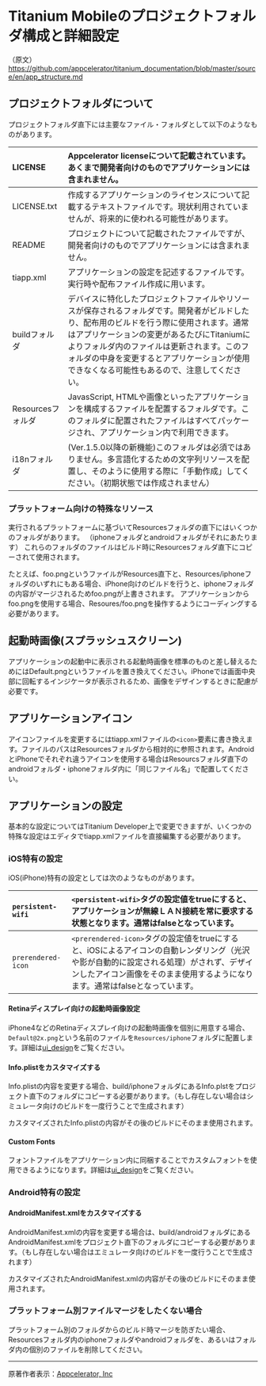 # Titanium Mobileのプロジェクトフォルダ構成と詳細設定 #
（原文）https://github.com/appcelerator/titanium_documentation/blob/master/source/en/app_structure.md

## プロジェクトフォルダについて ##
プロジェクトフォルダ直下には主要なファイル・フォルダとして以下のようなものがあります。

|LICENSE|Appcelerator licenseについて記載されています。あくまで開発者向けのものでアプリケーションには含まれません。|
|:------|:--------------------------------------------------------------|
|LICENSE.txt|作成するアプリケーションのライセンスについて記載するテキストファイルです。現状利用されていませんが、将来的に使われる可能性があります。|
|README |プロジェクトについて記載されたファイルですが、開発者向けのものでアプリケーションには含まれません。              |
|tiapp.xml|アプリケーションの設定を記述するファイルです。実行時や配布ファイル作成に用います。                      |
|buildフォルダ|デバイスに特化したプロジェクトファイルやリソースが保存されるフォルダです。開発者がビルドしたり、配布用のビルドを行う際に使用されます。通常はアプリケーションの変更があるたびにTitaniumによりフォルダ内のファイルは更新されます。このフォルダの中身を変更するとアプリケーションが使用できなくなる可能性もあるので、注意してください。|
|Resourcesフォルダ|JavasScript, HTMLや画像といったアプリケーションを構成するファイルを配置するフォルダです。このフォルダに配置されたファイルはすべてパッケージされ、アプリケーション内で利用できます。|
|i18nフォルダ|(Ver.1.5.0以降の新機能)このフォルダは必須ではありません。多言語化するための文字列リソースを配置し、そのように使用する際に「手動作成」してください。（初期状態では作成されません）|

### プラットフォーム向けの特殊なリソース ###
実行されるプラットフォームに基づいてResourcesフォルダの直下にはいくつかのフォルダがあります。
（iphoneフォルダとandroidフォルダがそれにあたります）
これらのフォルダのファイルはビルド時にResourcesフォルダ直下にコピーされて使用されます。

たとえば、foo.pngというファイルがResources直下と、Resources/iphoneフォルダのいずれにもある場合、iPhone向けのビルドを行うと、iphoneフォルダの内容がマージされるためfoo.pngが上書きされます。
アプリケーションからfoo.pngを使用する場合、Resoures/foo.pngを操作するようにコーディングする必要があります。

## 起動時画像(スプラッシュスクリーン) ##
アプリケーションの起動中に表示される起動時画像を標準のものと差し替えるためにはDefault.pngというファイルを置き換えてください。iPhoneでは画面中央部に回転するインジケータが表示されるため、画像をデザインするときに配慮が必要です。

## アプリケーションアイコン ##
アイコンファイルを変更するにはtiapp.xmlファイルの`<icon>`要素に書き換えます。ファイルのパスはResourcesフォルダから相対的に参照されます。AndroidとiPhoneでそれぞれ違うアイコンを使用する場合はResourcsフォルダ直下のandroidフォルダ・iphoneフォルダ内に「同じファイル名」で配置してください。

## アプリケーションの設定 ##
基本的な設定についてはTitanium Developer上で変更できますが、いくつかの特殊な設定はエディタでtiapp.xmlファイルを直接編集する必要があります。

### iOS特有の設定 ###
iOS(iPhone)特有の設定としては次のようなものがあります。

|`persistent-wifi`|`<persistent-wifi>`タグの設定値をtrueにすると、アプリケーションが無線ＬＡＮ接続を常に要求する状態となります。通常はfalseとなっています。|
|:----------------|:---------------------------------------------------------------------------------|
|`prerendered-icon`|`<prerendered-icon>`タグの設定値をtrueにすると、iOSによるアイコンの自動レンダリング（光沢や影が自動的に設定される処理）がされず、デザインしたアイコン画像をそのまま使用するようになります。通常はfalseとなっています。|

#### Retinaディスプレイ向けの起動時画像設定 ####
iPhone4などのRetinaディスプレイ向けの起動時画像を個別に用意する場合、`Default@2x.png`という名前のファイルを`Resources/iphone`フォルダに配置します。詳細は[ui\_design](ui_design.md)をご覧ください。

#### Info.plistをカスタマイズする ####
Info.plistの内容を変更する場合、build/iphoneフォルダにあるInfo.plstをプロジェクト直下のフォルダにコピーする必要があります。（もし存在しない場合はシミュレータ向けのビルドを一度行うことで生成されます）

カスタマイズされたInfo.plistの内容がその後のビルドにそのまま使用されます。

#### Custom Fonts ####
フォントファイルをアプリケーション内に同梱することでカスタムフォントを使用できるようになります。詳細は[ui\_design](ui_design.md)をご覧ください。

### Android特有の設定 ###

#### AndroidManifest.xmlをカスタマイズする ####
AndroidManifest.xmlの内容を変更する場合は、build/androidフォルダにあるAndroidManifest.xmlをプロジェクト直下のフォルダにコピーする必要があります。（もし存在しない場合はエミュレータ向けのビルドを一度行うことで生成されます）

カスタマイズされたAndroidManifest.xmlの内容がその後のビルドにそのまま使用されます。

### プラットフォーム別ファイルマージをしたくない場合 ###
プラットフォーム別のフォルダからのビルド時マージを防ぎたい場合、Resourcesフォルダ内のiphoneフォルダやandroidフォルダを、あるいはフォルダ内の個別のファイルを削除してください。


---

原著作者表示：[Appcelerator, Inc](http://www.appcelerator.com/)